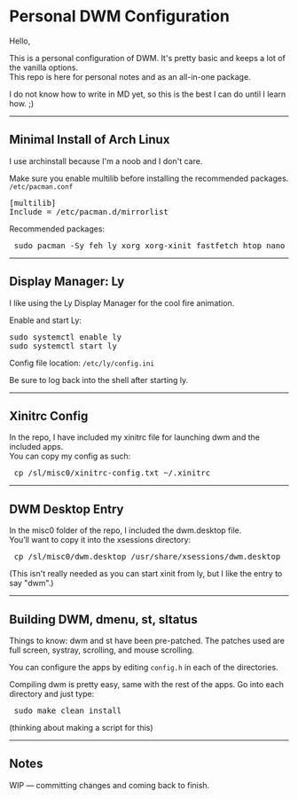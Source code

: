 # Personal DWM Configuration

Hello,

This is a personal configuration of DWM. It's pretty basic and keeps a lot of the vanilla options.  
This repo is here for personal notes and as an all-in-one package.

I do not know how to write in MD yet, so this is the best I can do until I learn how. ;)

---

## Minimal Install of Arch Linux
I use archinstall because I'm a noob and I don't care.  

Make sure you enable multilib before installing the recommended packages. 
`/etc/pacman.conf`

<pre>[multilib]
Include = /etc/pacman.d/mirrorlist </pre>


Recommended packages:
<pre> sudo pacman -Sy feh ly xorg xorg-xinit fastfetch htop nano networkmanager network-manager-applet tldr brightnessctl alsa-utils alsamixer </pre>

---

## Display Manager: Ly
I like using the Ly Display Manager for the cool fire animation.  

Enable and start Ly:
<pre>sudo systemctl enable ly
sudo systemctl start ly </pre>

Config file location:
`/etc/ly/config.ini`

Be sure to log back into the shell after starting ly.

---

## Xinitrc Config
In the repo, I have included my xinitrc file for launching dwm and the included apps.  
You can copy my config as such:

<pre> cp /sl/misc0/xinitrc-config.txt ~/.xinitrc </pre>

---

## DWM Desktop Entry
In the misc0 folder of the repo, I included the dwm.desktop file.  
You’ll want to copy it into the xsessions directory:

<pre> cp /sl/misc0/dwm.desktop /usr/share/xsessions/dwm.desktop </pre>

(This isn't really needed as you can start xinit from ly, but I like the entry to say "dwm".)

---

## Building DWM, dmenu, st, sltatus

Things to know: dwm and st have been pre-patched. The patches used are full screen, systray, scrolling, and mouse scrolling.

You can configure the apps by editing `config.h` in each of the directories. 

Compiling dwm is pretty easy, same with the rest of the apps. Go into each directory and just type:

<pre> sudo make clean install </pre>

(thinking about making a script for this)

---

## Notes
WIP — committing changes and coming back to finish.







